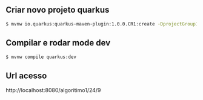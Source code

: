 
## Criar novo projeto quarkus
```sh
$ mvnw io.quarkus:quarkus-maven-plugin:1.0.0.CR1:create -DprojectGroupId=br.com.accurate -DprojectArtifactId=advanced-coding -DclassName="br.com.accurate.advanced.coding.algoritimo1" -Dpath="/algoritimo1" -Dextensions=openapi,resteasy-jsonb,swagger-ui
```

## Compilar e rodar mode dev
```sh
$ mvnw compile quarkus:dev
```

## Url acesso
http://localhost:8080/algoritimo1/24/9